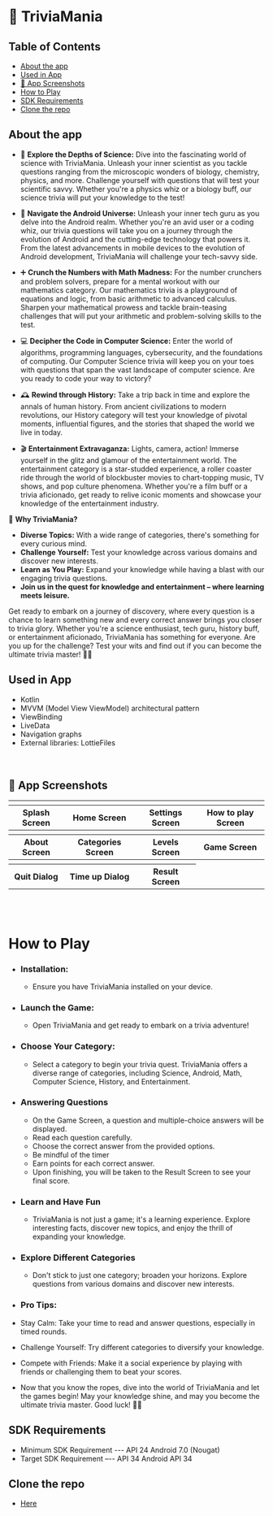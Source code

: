 # 🧠 TriviaMania

## Table of Contents
- [About the app](#about-the-app)
- [Used in App](#used-in-app)
- [📱 App Screenshots](#📱-App-Screenshots)
- [How to Play](#how-to-play)
- [SDK Requirements](#sdk-requirements)
- [Clone the repo](#clone-the-repo)
  
## About the app

- 🧠 **Explore the Depths of Science:** Dive into the fascinating world of science with TriviaMania. Unleash your inner scientist as you tackle questions ranging from the microscopic wonders of biology, chemistry, physics, and more. Challenge yourself with questions that will test your scientific savvy. Whether you're a physics whiz or a biology buff, our science trivia will put your knowledge to the test!

- 🤖 **Navigate the Android Universe:** Unleash your inner tech guru as you delve into the Android realm. Whether you're an avid user or a coding whiz, our trivia questions will take you on a journey through the evolution of Android and the cutting-edge technology that powers it. From the latest advancements in mobile devices to the evolution of Android development, TriviaMania will challenge your tech-savvy side.

- ➕ **Crunch the Numbers with Math Madness:** For the number crunchers and problem solvers, prepare for a mental workout with our mathematics category. Our mathematics trivia is a playground of equations and logic, from basic arithmetic to advanced calculus. Sharpen your mathematical prowess and tackle brain-teasing challenges that will put your arithmetic and problem-solving skills to the test.

- 💻 **Decipher the Code in Computer Science:** Enter the world of algorithms, programming languages, cybersecurity, and the foundations of computing. Our Computer Science trivia will keep you on your toes with questions that span the vast landscape of computer science. Are you ready to code your way to victory?

- 🕰️ **Rewind through History:** Take a trip back in time and explore the annals of human history. From ancient civilizations to modern revolutions, our History category will test your knowledge of pivotal moments, influential figures, and the stories that shaped the world we live in today.

- 🎬 **Entertainment Extravaganza:** Lights, camera, action! Immerse yourself in the glitz and glamour of the entertainment world. The entertainment category is a star-studded experience, a roller coaster ride through the world of blockbuster movies to chart-topping music, TV shows, and pop culture phenomena. Whether you're a film buff or a trivia aficionado, get ready to relive iconic moments and showcase your knowledge of the entertainment industry.

🌟 **Why TriviaMania?**
- **Diverse Topics:** With a wide range of categories, there's something for every curious mind.
- **Challenge Yourself:** Test your knowledge across various domains and discover new interests.
- **Learn as You Play:** Expand your knowledge while having a blast with our engaging trivia questions.
- **Join us in the quest for knowledge and entertainment – where learning meets leisure.**

Get ready to embark on a journey of discovery, where every question is a chance to learn something new and every correct answer brings you closer to trivia glory. Whether you're a science enthusiast, tech guru, history buff, or entertainment aficionado, TriviaMania has something for everyone. Are you up for the challenge? Test your wits and find out if you can become the ultimate trivia master! 🚀✨

## Used in App

- Kotlin
- MVVM (Model View ViewModel) architectural pattern
- ViewBinding
- LiveData
- Navigation graphs
- External libraries: LottieFiles <br>
<br><br>

## 📱 App Screenshots

<table> 
<tr> 
<th> </th>
<th> </th> 
<th>  </th>
<th>  </th>
</tr>

<tr> 
<th>Splash Screen</th> 
<th>Home Screen</th> 
<th>Settings Screen</th> 
<th>How to play Screen</th> 
</tr>

<tr> 
<th>  </th>
<th>  </th>
<th>  </th> 
<th>  </th>  
</tr>  

<tr> 
<th>About Screen</th> 
<th>Categories Screen</th> 
<th>Levels Screen</th> 
<th>Game Screen</th>  
</tr>

<tr>
<th>  </th>  
<th>  </th>  
<th>  </th>  
<th>  </th>  
</tr> 

<tr> 
<th>Quit Dialog</th> 
<th>Time up Dialog</th> 
<th>Result Screen</th>
</tr> 
</table>
<br><br>

# How to Play

- ### Installation:
  - Ensure you have TriviaMania installed on your device.

- ### Launch the Game:
  - Open TriviaMania and get ready to embark on a trivia adventure!

- ### Choose Your Category:
  - Select a category to begin your trivia quest. TriviaMania offers a diverse range of categories, including Science, Android, Math, Computer Science, History, and Entertainment.
  
- ### Answering Questions
  - On the Game Screen, a question and multiple-choice answers will be displayed.
  - Read each question carefully.
  - Choose the correct answer from the provided options.
  - Be mindful of the timer
  - Earn points for each correct answer.
  - Upon finishing, you will be taken to the Result Screen to see your final score.
  
- ### Learn and Have Fun
  - TriviaMania is not just a game; it's a learning experience. Explore interesting facts, discover new topics, and enjoy the thrill of expanding your knowledge.

- ### Explore Different Categories
  - Don't stick to just one category; broaden your horizons. Explore questions from various domains and discover new interests.

- ### Pro Tips:
 - Stay Calm: Take your time to read and answer questions, especially in timed rounds.
 - Challenge Yourself: Try different categories to diversify your knowledge.
 - Compete with Friends: Make it a social experience by playing with friends or challenging them to beat your scores.
 - Now that you know the ropes, dive into the world of TriviaMania and let the games begin! May your knowledge shine, and may you become the ultimate trivia master. Good luck! 🌟🚀

## SDK Requirements

- Minimum SDK Requirement --- API 24 Android 7.0 (Nougat)
- Target SDK Requirement –-- API 34 Android API 34

## Clone the repo

- [Here](https://github.com/Chinazablossom/TriviaMania.git)


















